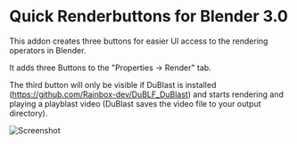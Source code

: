 # Quick Renderbuttons for Blender 3.0
This addon creates three buttons for easier UI access to the rendering operators in Blender.

It adds three Buttons to the "Properties -> Render" tab. 

The third button will only be visible if DuBlast is installed (https://github.com/Rainbox-dev/DuBLF_DuBlast) and starts rendering and playing a playblast video (DuBlast saves the video file to your output directory).


![Screenshot](https://i.imgur.com/u1SSore.png)
